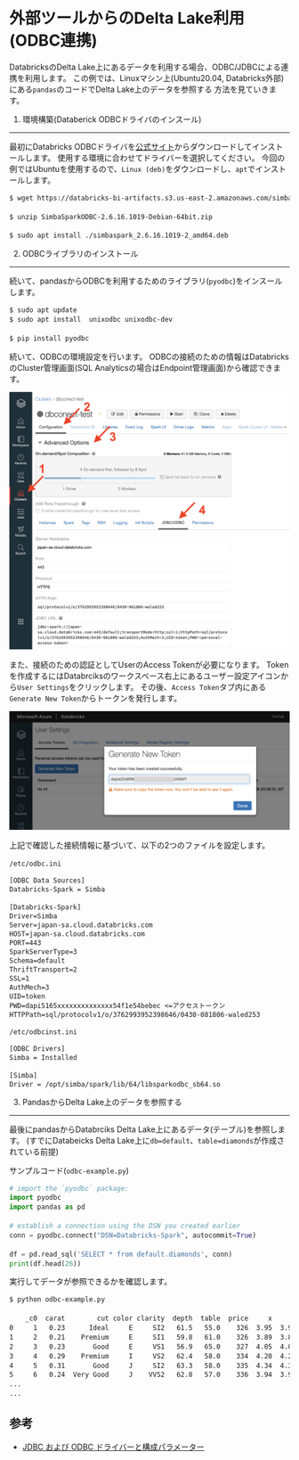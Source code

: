 外部ツールからのDelta Lake利用(ODBC連携)
=========

DatabricksのDelta Lake上にあるデータを利用する場合、ODBC/JDBCによる連携を利用します。
この例では、Linuxマシン上(Ubuntu20.04, Databricks外部)にある`pandas`のコードでDelta Lake上のデータを参照する
方法を見ていきます。


1. 環境構築(Databerick ODBCドライバのインスール)
--------------

最初にDatabricks ODBCドライバを[公式サイト](https://databricks.com/spark/odbc-drivers-download)からダウンロードしてインストールします。
使用する環境に合わせてドライバーを選択してください。
今回の例ではUbuntuを使用するので、`Linux (deb)`をダウンロードし、`apt`でインストールします。

```bash
$ wget https://databricks-bi-artifacts.s3.us-east-2.amazonaws.com/simbaspark-drivers/odbc/2.6.16/SimbaSparkODBC-2.6.16.1019-Debian-64bit.zip

$ unzip SimbaSparkODBC-2.6.16.1019-Debian-64bit.zip 

$ sudo apt install ./simbaspark_2.6.16.1019-2_amd64.deb
```

2. ODBCライブラリのインストール
----------

続いて、pandasからODBCを利用するためのライブラリ(`pyodbc`)をインスールします。

```bash
$ sudo apt update
$ sudo apt install  unixodbc unixodbc-dev

$ pip install pyodbc
```

続いて、ODBCの環境設定を行います。
ODBCの接続のための情報はDatabricksのCluster管理画面(SQL Analyticsの場合はEndpoint管理画面)から確認できます。

![clusterodbc](cluster0dbc.png)

また、接続のための認証としてUserのAccess Tokenが必要になります。
Tokenを作成するにはDatabrciksのワークスペース右上にあるユーザー設定アイコンから`User Settings`をクリックします。
その後、`Access Token`タブ内にある`Generate New Token`からトークンを発行します。

![accesstoken](accesstoken.png)



上記で確認した接続情報に基づいて、以下の2つのファイルを設定します。

`/etc/odbc.ini`
```
[ODBC Data Sources]
Databricks-Spark = Simba

[Databricks-Spark]
Driver=Simba
Server=japan-sa.cloud.databricks.com
HOST=japan-sa.cloud.databricks.com
PORT=443
SparkServerType=3
Schema=default
ThriftTransport=2
SSL=1
AuthMech=3
UID=token
PWD=dapi5165xxxxxxxxxxxxxx54f1e54bebec <=アクセストークン
HTTPPath=sql/protocolv1/o/3762993952398646/0430-081806-waled253
```

`/etc/odbcinst.ini`
```
[ODBC Drivers]
Simba = Installed

[Simba]
Driver = /opt/simba/spark/lib/64/libsparkodbc_sb64.so
```


3. PandasからDelta Lake上のデータを参照する
----------

最後にpandasからDatabrciks Delta Lake上にあるデータ(テーブル)を参照します。
(すでにDatabeicks Delta Lake上に`db=default`、`table=diamonds`が作成されている前提)

サンプルコード(`odbc-example.py`)
```python
# import the `pyodbc` package:
import pyodbc
import pandas as pd

# establish a connection using the DSN you created earlier
conn = pyodbc.connect("DSN=Databricks-Spark", autocommit=True)

df = pd.read_sql('SELECT * from default.diamonds', conn)
print(df.head(26))
```

実行してデータが参照できるかを確認します。

```bash
$ python odbc-example.py 

    _c0  carat        cut color clarity  depth  table  price     x     y     z
0     1   0.23      Ideal     E     SI2   61.5   55.0    326  3.95  3.98  2.43
1     2   0.21    Premium     E     SI1   59.8   61.0    326  3.89  3.84  2.31
2     3   0.23       Good     E     VS1   56.9   65.0    327  4.05  4.07  2.31
3     4   0.29    Premium     I     VS2   62.4   58.0    334  4.20  4.23  2.63
4     5   0.31       Good     J     SI2   63.3   58.0    335  4.34  4.35  2.75
5     6   0.24  Very Good     J    VVS2   62.8   57.0    336  3.94  3.96  2.48
...
...
```

参考
---------

* [JDBC および ODBC ドライバーと構成パラメーター](https://docs.microsoft.com/ja-jp/azure/databricks/integrations/bi/jdbc-odbc-bi)

